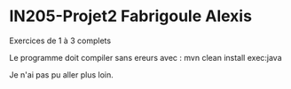 # IN205-Projet2 Fabrigoule Alexis

Exercices de 1 à 3 complets

Le programme doit compiler sans ereurs avec : mvn clean install exec:java

Je n'ai pas pu aller plus loin.
